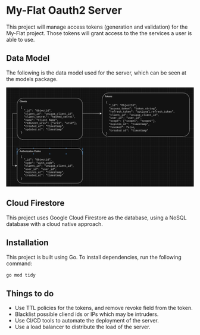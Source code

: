 # My-Flat Oauth2 Server

This project will manage access tokens (generation and validation) for the My-Flat project. Those tokens will grant access to the the services a user is able to use.

## Data Model

The following is the data model used for the server, which can be seen at the models package.

![Data Model Image Representation](server_data_model.png)


## Cloud Firestore

This project uses Google Cloud Firestore as the database, using a NoSQL database with a cloud native approach.

## Installation

This project is built using Go. To install dependencies, run the following command:

```bash
go mod tidy
```

## Things to do

- Use TTL policies for the tokens, and remove revoke field from the token.
- Blacklist possible cliend ids or IPs which may be intruders.
- Use CI/CD tools to automate the deployment of the server.
- Use a load balancer to distribute the load of the server.